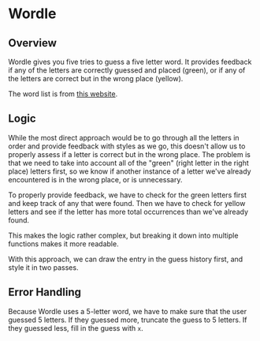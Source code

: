 # Wordle

## Overview

Wordle gives you five tries to guess a five letter word. It provides feedback if any of the letters are correctly guessed and placed (green), or if any of the letters are correct but in the wrong place (yellow).

The word list is from [this website](https://byjus.com/english/5-letter-words/).

## Logic

While the most direct approach would be to go through all the letters in order and provide feedback with styles as we go, this doesn't allow us to properly assess if a letter is correct but in the wrong place. The problem is that we need to take into account all of the "green" (right letter in the right place) letters first, so we know if another instance of a letter we've already encountered is in the wrong place, or is unnecessary.

To properly provide feedback, we have to check for the green letters first and keep track of any that were found. Then we have to check for yellow letters and see if the letter has more total occurrences than we've already found.

This makes the logic rather complex, but breaking it down into multiple functions makes it more readable.

With this approach, we can draw the entry in the guess history first, and style it in two passes.

## Error Handling

Because Wordle uses a 5-letter word, we have to make sure that the user guessed 5 letters. If they guessed more, truncate the guess to 5 letters. If they guessed less, fill in the guess with `x`.
